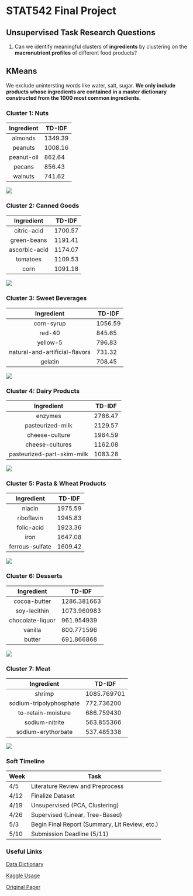# STAT542 Final Project 

## Unsupervised Task Research Questions

1. Can we identify meaningful clusters of **ingredients** by clustering on the **macronutrient profiles** of different food products?

## KMeans

We exclude unintersting words like water, salt, sugar. **We only include products whose ingredients are contained in a master dictionary constructed from the 1000 most common ingredients**. 

### Cluster 1: Nuts

| Ingredient | TD-IDF |
| :----------: | ------ |
|almonds     |     1349.39|
|peanuts     |     1008.16|
|peanut-oil  |      862.64|
|pecans      |      856.43|
|walnuts     |      741.62|

![ ](gabet/cluster_pics/c1.png)

### Cluster 2: Canned Goods
| Ingredient | TD-IDF |
| :----------: | ------ |
|citric-acid    |     1700.57 |
|green-beans    |    1191.41  |
|ascorbic-acid  |    1174.07  |
|tomatoes       |    1109.53  |
|corn           |    1091.18  |

![ ](gabet/cluster_pics/c2.png)

### Cluster 3: Sweet Beverages 
| Ingredient | TD-IDF |
| :----------: | ------ |
|corn-syrup     |     1056.59 |
|red-40         |    845.65  |
|yellow-5       |    796.83  |
|natural-and-artificial-flavors       |    731.32  |
|gelatin           |    708.45 |

![ ](gabet/cluster_pics/c3.png)

### Cluster 4: Dairy Products

| Ingredient | TD-IDF |
| :----------: | ------ |
|enzymes                    |     2786.47|
|pasteurized-milk           |     2129.57|
|cheese-culture             |     1964.59|
|cheese-cultures            |      1162.08|
|pasteurized-part-skim-milk|       1083.28|

![ ](gabet/cluster_pics/c4.png)

### Cluster 5: Pasta & Wheat Products

| Ingredient | TD-IDF |
| :----------: | ------ |
|niacin             |  1975.59|
|riboflavin         |  1945.83|
|folic-acid         |  1923.36|
|iron               |  1647.08|
|ferrous-sulfate    |   1609.42|

![ ](gabet/cluster_pics/c5.png)

### Cluster 6: Desserts

| Ingredient | TD-IDF |
| :----------: | ------ |
|cocoa-butter      |     1286.381663 |
|soy-lecithin      |    1073.960983 |
|chocolate-liquor  |    961.954939 |
|vanilla           |      800.771596 |
|butter            |     691.866868 |

![ ](gabet/cluster_pics/c6.png)

### Cluster 7: Meat

| Ingredient | TD-IDF |
| :----------: | ------ |
|shrimp                     |   1085.769701 |
|sodium-tripolyphosphate    |   772.736200 |
|to-retain-moisture         |   686.759430 |
|sodium-nitrite             |  563.855366 |
|sodium-erythorbate         |  537.485338 |

![ ](gabet/cluster_pics/c7.png)



### Soft Timeline 

| Week | Task |
| --- | ----------- |
| 4/5 | Literature Review and Preprocess |
| 4/12 | Finalize Dataset |
| 4/19 | Unsupervised (PCA, Clustering) |
| 4/26 | Supervised (Linear, Tree-Based) |
| 5/3 | Begin Final Report (Summary, Lit Review, etc.) |
| 5/10 | Submission Deadline (5/11) |

### Useful Links

[Data Dictionary](https://static.openfoodfacts.org/data/data-fields.txt)

[Kaggle Usage](https://www.kaggle.com/openfoodfacts/world-food-facts/code)

[Original Paper](https://www.nature.com/articles/s41598-020-60948-w.pdf)

